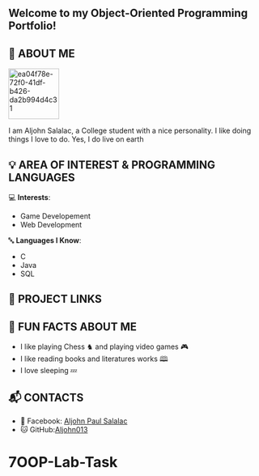 
Welcome to my **Object-Oriented Programming Portfolio**! 
---
## 👤 ABOUT ME
   <img src="https://github.com/user-attachments/assets/6f68bcce-d478-45ff-bbe8-e36f9c7c8a1e" alt="ea04f78e-72f0-41df-b426-da2b994d4c31" width="100" height="100">
   
I am Aljohn Salalac, a College student with a nice personality. I like doing things I love to do. Yes, I do live on earth 
## 💡 AREA OF INTEREST & PROGRAMMING LANGUAGES
💻 **Interests**:
- Game Developement
- Web Development

🔤 **Languages I Know**:
- C
- Java
- SQL
## 🚀 PROJECT LINKS

## 🎉 FUN FACTS ABOUT ME
- I like playing Chess ♞ and playing video games 🎮
- I like reading books and literatures works 🕮
- I love sleeping 💤
## 📬 CONTACTS
- 📘 Facebook: [Aljohn Paul Salalac](https://www.facebook.com/aljohnpaul.salalac.7)
- 🐱 GitHub:[Aljohn013](https://github.com/Aljohn013)

# 7OOP-Lab-Task
